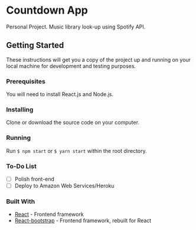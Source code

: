 # Countdown App
Personal Project. Music library look-up using Spotify API.

## Getting Started
These instructions will get you a copy of the project up and running on your local machine for development and testing purposes.

### Prerequisites
You will need to install React.js and Node.js.

### Installing
Clone or download the source code on your computer.

### Running
Run ```$ npm start``` or ```$ yarn start``` within the root directory.

### To-Do List
- [ ] Polish front-end
- [ ] Deploy to Amazon Web Services/Heroku

### Built With
* [React](https://facebook.github.io/react/) - Frontend framework
* [React-bootstrap](https://react-bootstrap.github.io/) - Frontend framework, rebuilt for React
